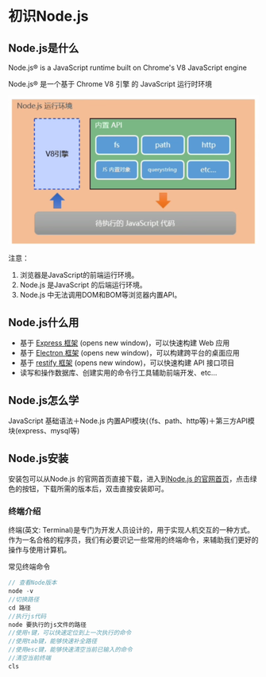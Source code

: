 # 初识Node.js

## Node.js是什么

Node.js® is a JavaScript runtime built on Chrome's V8 JavaScript engine

Node.js® 是一个基于 Chrome V8 引擎 的 JavaScript 运行时环境

![1672140585081](1672140585081.png)

注意：

1. 浏览器是JavaScript的前端运行环境。
2. Node.js 是JavaScript 的后端运行环境。
3. Node.js 中无法调用DOM和BOM等浏览器内置APl。

## Node.js什么用

* 基于 [Express 框架](https://www.expressjs.com.cn/) (opens new window)，可以快速构建 Web 应用
* 基于 [Electron 框架](https://www.electronjs.org/) (opens new window)，可以构建跨平台的桌面应用
* 基于 [restify 框架](http://restify.com/) (opens new window)，可以快速构建 API 接口项目
* 读写和操作数据库、创建实用的命令行工具辅助前端开发、etc…

## Node.js怎么学

JavaScript 基础语法＋Node.js 内置API模块(（fs、path、http等)＋第三方API模块(express、mysql等)

## Node.js安装

安装包可以从Node.js 的官网首页直接下载，进入到[Node.js 的官网首页](https://nodejs.org/en/)，点击绿色的按钮，下载所需的版本后，双击直接安装即可。

### 终端介绍

终端(英文: Terminal)是专门为开发人员设计的，用于实现人机交互的一种方式。
作为一名合格的程序员，我们有必要识记一些常用的终端命令，来辅助我们更好的操作与使用计算机。

常见终端命令

```c
// 查看Node版本
node -v
//切换路径
cd 路径
//执行js代码
node 要执行的js文件的路径
//使用↑键，可以快速定位到上一次执行的命令
//使用tab键，能够快速补全路径
//使用esc键，能够快速清空当前已输入的命令
//清空当前终端
cls
```
